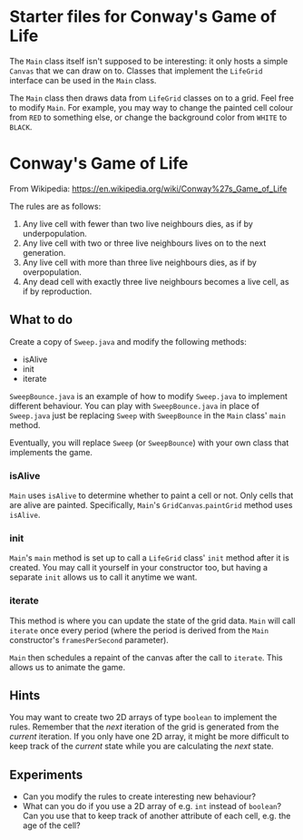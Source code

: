 # Starter files for Conway's Game of Life

The `Main` class itself isn't supposed to be interesting: it only hosts a simple `Canvas` that we can draw on to.
Classes that implement the `LifeGrid` interface can be used in the `Main` class.

The `Main` class then draws data from  `LifeGrid` classes on to a grid.
Feel free to modify `Main`.
For example, you may way to change the painted cell colour from `RED` to something else, or change the background color from `WHITE` to `BLACK`.

# Conway's Game of Life

From Wikipedia: https://en.wikipedia.org/wiki/Conway%27s_Game_of_Life

The rules are as follows:

1. Any live cell with fewer than two live neighbours dies, as if by underpopulation.
2. Any live cell with two or three live neighbours lives on to the next generation.
3. Any live cell with more than three live neighbours dies, as if by overpopulation.
4. Any dead cell with exactly three live neighbours becomes a live cell, as if by reproduction.

## What to do

Create a copy of `Sweep.java` and modify the following methods:
- isAlive
- init
- iterate

`SweepBounce.java` is an example of how to modify `Sweep.java` to implement different behaviour.
You can play with `SweepBounce.java` in place of `Sweep.java` just be replacing `Sweep` with `SweepBounce` in the `Main` class' `main` method.

Eventually, you will replace `Sweep` (or `SweepBounce`) with your own class that implements the game.

### isAlive

`Main` uses `isAlive` to determine whether to paint a cell or not.
Only cells that are alive are painted.
Specifically, `Main`'s `GridCanvas`.`paintGrid` method uses `isAlive`.

### init

`Main`'s `main` method is set up to call a `LifeGrid` class' `init` method after it is created.
You may call it yourself in your constructor too, but having a separate `init` allows us to call it anytime we want.

### iterate

This method is where you can update the state of the grid data.
`Main` will call `iterate` once every period (where the period is derived from the `Main` constructor's `framesPerSecond` parameter).

`Main` then schedules a repaint of the canvas after the call to `iterate`.
This allows us to animate the game.

## Hints

You may want to create two 2D arrays of type `boolean` to implement the rules.
Remember that the _next_ iteration of the grid is generated from the _current_ iteration.
If you only have one 2D array, it might be more difficult to keep track of the _current_ state while you are calculating the _next_ state.

## Experiments

- Can you modify the rules to create interesting new behaviour?
- What can you do if you use a 2D array of e.g. `int` instead of `boolean`? Can you use that to keep track of another attribute of each cell, e.g. the age of the cell?
